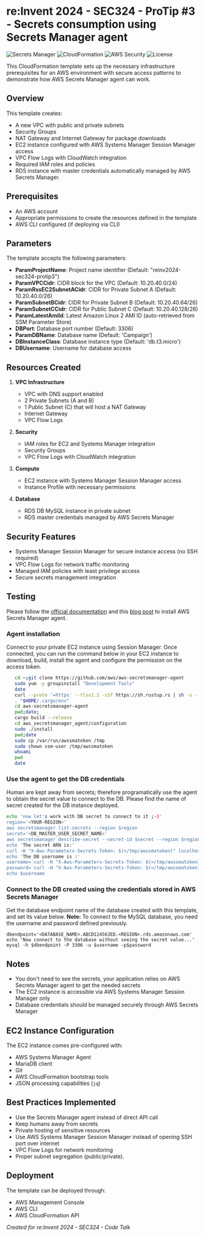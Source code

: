 # re:Invent 2024 - SEC324 - ProTip #3 - Secrets consumption using Secrets Manager agent
![Secrets Manager](https://img.shields.io/badge/AWS-SecretsManager-orange)
![CloudFormation](https://img.shields.io/badge/CloudFormation-Templates-blue)
![AWS Security](https://img.shields.io/badge/AWS-Security-purple)
![License](https://img.shields.io/badge/License-MIT-green)


This CloudFormation template sets up the necessary infrastructure prerequisites for an AWS environment with secure access patterns to demonstrate how AWS Secrets Manager agent can work.

## Overview

This template creates:
- A new VPC with public and private subnets
- Security Groups
- NAT Gateway and Internet Gateway for package downloads
- EC2 instance configured with AWS Systems Manager Session Manager access
- VPC Flow Logs with CloudWatch integration
- Required IAM roles and policies
- RDS instance with master credentials automatically managed by AWS Secrets Manager.

## Prerequisites

- An AWS account
- Appropriate permissions to create the resources defined in the template
- AWS CLI configured (if deploying via CLI)

## Parameters

The template accepts the following parameters:

- **ParamProjectName**: Project name identifier (Default: "reinv2024-sec324-protip3")
- **ParamVPCCidr**: CIDR block for the VPC (Default: 10.20.40.0/24)
- **ParamRssEC2SubnetACidr**: CIDR for Private Subnet A (Default: 10.20.40.0/26)
- **ParamSubnetBCidr**: CIDR for Private Subnet B (Default: 10.20.40.64/26)
- **ParamSubnetCCidr**: CIDR for Public Subnet C (Default: 10.20.40.128/26)
- **ParamLatestAmiId**: Latest Amazon Linux 2 AMI ID (auto-retrieved from SSM Parameter Store)
- **DBPort**: Database port number (Default: 3306)
- **ParamDBName**: Database name (Default: 'Campaign')
- **DBInstanceClass**: Database instance type (Default: 'db.t3.micro')
- **DBUsername**: Username for database access

## Resources Created

1. **VPC Infrastructure**
   - VPC with DNS support enabled
   - 2 Private Subnets (A and B)
   - 1 Public Subnet (C) that will host a NAT Gateway
   - Internet Gateway
   - VPC Flow Logs

2. **Security**
   - IAM roles for EC2 and Systems Manager integration
   - Security Groups
   - VPC Flow Logs with CloudWatch integration

3. **Compute**
   - EC2 instance with Systems Manager Session Manager access
   - Instance Profile with necessary permissions

4. **Database**
   - RDS DB MySQL instance in private subnet
   - RDS master credentials managed by AWS Secrets Manager

## Security Features

- Systems Manager Session Manager for secure instance access (no SSH required)
- VPC Flow Logs for network traffic monitoring
- Managed IAM policies with least privilege access
- Secure secrets management integration

## Testing
Please follow the [official documentation](https://docs.aws.amazon.com/secretsmanager/latest/userguide/secrets-manager-agent.html) and this [blog post](https://aws.amazon.com/blogs/security/how-to-use-the-aws-secrets-manager-agent/) to install AWS Secrets Manager agent.

### Agent installation
Connect to your private EC2 instance using Session Manager.
Once connected, you can run the command below in your EC2 instance to download, build, install the agent and configure the permission on the access token.

   ```bash
      cd ~;git clone https://github.com/aws/aws-secretsmanager-agent
      sudo yum -y groupinstall "Development Tools"
      date
      curl --proto '=https' --tlsv1.2 -sSf https://sh.rustup.rs | sh -s -- -y
      . "$HOME/.cargo/env"
      cd aws-secretsmanager-agent
      pwd;date;
      cargo build --release
      cd aws_secretsmanager_agent/configuration
      sudo ./install
      pwd;date
      sudo cp /var/run/awssmatoken /tmp
      sudo chown ssm-user /tmp/awssmatoken
      whoami
      pwd
      date
   ```

### Use the agent to get the DB credentials
Human are kept away from secrets; therefore programatically use the agent to obtain the secret value to connect to the DB. Please find the name of secret created for the DB instance deployed.

   ```bash
   echo 'now let's work with DB secret to connect to it ;-)'
   region='<YOUR-REGION>'
   aws secretsmanager list-secrets --region $region
   secret='<DB_MASTER_USER_SECRET_NAME>'
   aws secretsmanager describe-secret --secret-id $secret --region $region
   echo 'The secret ARN is:'
   curl -H "X-Aws-Parameters-Secrets-Token: $(</tmp/awssmatoken)" localhost:2773/secretsmanager/get?secretId=$secret | jq -r .ARN
   echo 'The DB username is :'
   username=`curl -H "X-Aws-Parameters-Secrets-Token: $(</tmp/awssmatoken)" localhost:2773/secretsmanager/get?secretId=$secret | jq -r .SecretString | jq -r .username`
   password=`curl -H "X-Aws-Parameters-Secrets-Token: $(</tmp/awssmatoken)" localhost:2773/secretsmanager/get?secretId=$secret | jq -r .SecretString | jq -r .password`
   echo $username
   ```
### Connect to the DB created using the credentials stored in AWS Secrets Manager
Get the database endpoint name of the database created with this template, and set its value below.
**Note:** To connect to the MySQL database, you need the username and password defined previously.

   ```
   dbendpoint='<DATABASE_NAME>.ABCD124563ED.<REGION>.rds.amazonaws.com'
   echo 'Now connect to the database without seeing the secret value...'
   mysql -h $dbendpoint -P 3306 -u $username -p$password

   ```

## Notes

- You don't need to see the secrets, your application relies on AWS Secrets Manager agent to get the needed secrets
- The EC2 instance is accessible via AWS Systems Manager Session Manager only
- Database credentials should be managed securely through AWS Secrets Manager



## EC2 Instance Configuration

The EC2 instance comes pre-configured with:
- AWS Systems Manager Agent
- MariaDB client
- Git
- AWS CloudFormation bootstrap tools
- JSON processing capabilities (`jq`)

## Best Practices Implemented

- Use the Secrets Manager agent instead of direct API call
- Keep humans away from secrets
- Private hosting of sensitive resources
- Use AWS Systems Manager Session Manager instead of opening SSH port over internet
- VPC Flow Logs for network monitoring
- Proper subnet segregation (public/private).

## Deployment

The template can be deployed through:
- AWS Management Console
- AWS CLI
- AWS CloudFormation API



*Created for re:Invent 2024 - SEC324 - Code Talk*